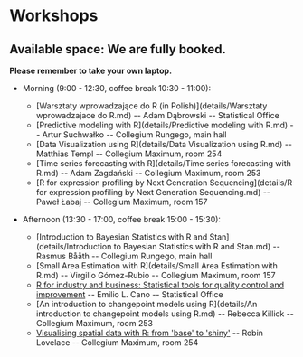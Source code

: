 # Workshops

## Available space: We are fully booked.

**Please remember to take your own laptop.**

* Morning (9:00 - 12:30, coffee break 10:30 - 11:00):
    + [Warsztaty wprowadzające do R (in Polish)](details/Warsztaty wprowadzajace do R.md) -- Adam Dąbrowski -- Statistical Office
    + [Predictive modeling with R](details/Predictive modeling with R.md) -- Artur Suchwałko -- Collegium Rungego, main hall 
    + [Data Visualization using R](details/Data Visualization using R.md) -- Matthias Templ -- Collegium Maximum, room 254
    + [Time series forecasting with R](details/Time series forecasting with R.md) -- Adam Zagdański -- Collegium Maximum, room 253
    + [R for expression profiling by Next Generation Sequencing](details/R for expression profiling by Next Generation Sequencing.md) -- Paweł Łabaj -- Collegium Maximum, room 157

* Afternoon (13:30 - 17:00, coffee break 15:00 - 15:30):
    +  [Introduction to Bayesian Statistics with R and Stan](details/Introduction to Bayesian Statistics with R and Stan.md) -- Rasmus Bååth -- Collegium Rungego, main hall
    +  [Small Area Estimation with R](details/Small Area Estimation with R.md) -- Virgilio Gómez-Rubio -- Collegium Maximum, room 157
    +  [R for industry and business: Statistical tools for quality control and improvement](details/R%20for%20industry%20and%20business:%20Statistical%20tools%20for%20quality%20control%20and%20improvement.md) -- Emilio L. Cano -- Statistical Office
    +  [An introduction to changepoint models using R](details/An introduction to changepoint models using R.md) -- Rebecca Killick -- Collegium Maximum, room 253 
    +  [Visualising spatial data with R: from 'base' to 'shiny'](details/Visualising%20spatial%20data%20with%20R:%20from%20'base'%20to%20'shiny'.md) -- Robin Lovelace -- Collegium Maximum, room 254

